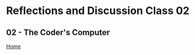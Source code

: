 # Reflections and Discussion Class 02

## 02 - The Coder's Computer

[Home](https://jeremy-adamson.github.io/reading-notes/)
